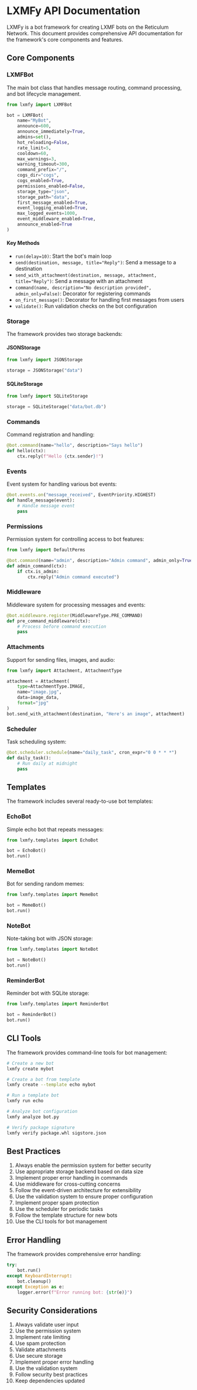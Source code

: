 # LXMFy API Documentation

LXMFy is a bot framework for creating LXMF bots on the Reticulum Network. This document provides comprehensive API documentation for the framework's core components and features.

## Core Components

### LXMFBot

The main bot class that handles message routing, command processing, and bot lifecycle management.

```python
from lxmfy import LXMFBot

bot = LXMFBot(
    name="MyBot",
    announce=600,
    announce_immediately=True,
    admins=set(),
    hot_reloading=False,
    rate_limit=5,
    cooldown=60,
    max_warnings=3,
    warning_timeout=300,
    command_prefix="/",
    cogs_dir="cogs",
    cogs_enabled=True,
    permissions_enabled=False,
    storage_type="json",
    storage_path="data",
    first_message_enabled=True,
    event_logging_enabled=True,
    max_logged_events=1000,
    event_middleware_enabled=True,
    announce_enabled=True
)
```

#### Key Methods

- `run(delay=10)`: Start the bot's main loop
- `send(destination, message, title="Reply")`: Send a message to a destination
- `send_with_attachment(destination, message, attachment, title="Reply")`: Send a message with an attachment
- `command(name, description="No description provided", admin_only=False)`: Decorator for registering commands
- `on_first_message()`: Decorator for handling first messages from users
- `validate()`: Run validation checks on the bot configuration

### Storage

The framework provides two storage backends:

#### JSONStorage

```python
from lxmfy import JSONStorage

storage = JSONStorage("data")
```

#### SQLiteStorage

```python
from lxmfy import SQLiteStorage

storage = SQLiteStorage("data/bot.db")
```

### Commands

Command registration and handling:

```python
@bot.command(name="hello", description="Says hello")
def hello(ctx):
    ctx.reply(f"Hello {ctx.sender}!")
```

### Events

Event system for handling various bot events:

```python
@bot.events.on("message_received", EventPriority.HIGHEST)
def handle_message(event):
    # Handle message event
    pass
```

### Permissions

Permission system for controlling access to bot features:

```python
from lxmfy import DefaultPerms

@bot.command(name="admin", description="Admin command", admin_only=True)
def admin_command(ctx):
    if ctx.is_admin:
        ctx.reply("Admin command executed")
```

### Middleware

Middleware system for processing messages and events:

```python
@bot.middleware.register(MiddlewareType.PRE_COMMAND)
def pre_command_middleware(ctx):
    # Process before command execution
    pass
```

### Attachments

Support for sending files, images, and audio:

```python
from lxmfy import Attachment, AttachmentType

attachment = Attachment(
    type=AttachmentType.IMAGE,
    name="image.jpg",
    data=image_data,
    format="jpg"
)
bot.send_with_attachment(destination, "Here's an image", attachment)
```

### Scheduler

Task scheduling system:

```python
@bot.scheduler.schedule(name="daily_task", cron_expr="0 0 * * *")
def daily_task():
    # Run daily at midnight
    pass
```

## Templates

The framework includes several ready-to-use bot templates:

### EchoBot

Simple echo bot that repeats messages:

```python
from lxmfy.templates import EchoBot

bot = EchoBot()
bot.run()
```

### MemeBot

Bot for sending random memes:

```python
from lxmfy.templates import MemeBot

bot = MemeBot()
bot.run()
```

### NoteBot

Note-taking bot with JSON storage:

```python
from lxmfy.templates import NoteBot

bot = NoteBot()
bot.run()
```

### ReminderBot

Reminder bot with SQLite storage:

```python
from lxmfy.templates import ReminderBot

bot = ReminderBot()
bot.run()
```

## CLI Tools

The framework provides command-line tools for bot management:

```bash
# Create a new bot
lxmfy create mybot

# Create a bot from template
lxmfy create --template echo mybot

# Run a template bot
lxmfy run echo

# Analyze bot configuration
lxmfy analyze bot.py

# Verify package signature
lxmfy verify package.whl sigstore.json
```

## Best Practices

1. Always enable the permission system for better security
2. Use appropriate storage backend based on data size
3. Implement proper error handling in commands
4. Use middleware for cross-cutting concerns
5. Follow the event-driven architecture for extensibility
6. Use the validation system to ensure proper configuration
7. Implement proper spam protection
8. Use the scheduler for periodic tasks
9. Follow the template structure for new bots
10. Use the CLI tools for bot management

## Error Handling

The framework provides comprehensive error handling:

```python
try:
    bot.run()
except KeyboardInterrupt:
    bot.cleanup()
except Exception as e:
    logger.error(f"Error running bot: {str(e)}")
```

## Security Considerations

1. Always validate user input
2. Use the permission system
3. Implement rate limiting
4. Use spam protection
5. Validate attachments
6. Use secure storage
7. Implement proper error handling
8. Use the validation system
9. Follow security best practices
10. Keep dependencies updated 